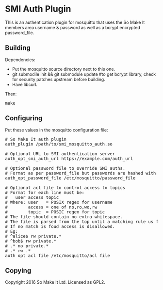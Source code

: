 SMI Auth Plugin
===============
This is an authentication plugin for mosquitto that uses the So Make It members area username & password as well as a bcrypt encrypted password_file.

Building
--------
Dependencies:
 - Put the mosquitto source directory next to this one.
 - git submodile init && git submodule update #to get bcrypt library, check for security patches upstream before building.
 - Have libcurl.

Then:
<pre>make</pre>

Configuring
-----------
Put these values in the mosquitto configuration file:
<pre>
# So Make It auth plugin
auth_plugin /path/to/smi_mosquitto_auth.so

# Optional URL to SMI authentication server
auth_opt_smi_auth_url https://example.com/auth_url

# Optional password file to override SMI auths.
# Format as per password_file but passwords are hashed with bcrypt.
auth_opt_password_file /etc/mosquitto/password_file

# Optional acl file to control access to topics
# Format for each line must be:
#   user access topic
# Where: user   = POSIX regex for username
#        access = one of no,ro,wo,rw
#        topic  = POSIC regex for topic
# The file should contain no extra whitespace.
# The file is parsed from the top until a matching rule us found.
# If no match is foud access is disallowed.
# Eg:
# ^alice$ rw private.*
# ^bob$ rw private.*
# .* no private.*
# .* rw .*
auth_opt_acl_file /etc/mosquitto/acl_file
</pre>

Copying
-------
Copyright 2016 So Make It Ltd.
Licensed as GPL2.
